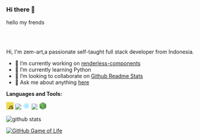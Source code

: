 ### Hi there 👋

hello my frends 


<br />
<br />

Hi, I'm zem-art,a passionate self-taught full stack developer from Indonesia.

- 🔭 I’m currently working on [renderless-components](https://github.com/timelessco/renderless-components)
- 🌱 I’m currently learning Python 
- 👯 I’m looking to collaborate on [Github Readme Stats](https://github.com/zem-art/github-readme-stats)
- 💬 Ask me about anything [here](https://github.com/anuraghazra/zem-art/issues)

**Languages and Tools:**  

<code><img height="20" src="https://raw.githubusercontent.com/github/explore/80688e429a7d4ef2fca1e82350fe8e3517d3494d/topics/javascript/javascript.png"></code>
<code><img height="20" src="https://www.python.org/static/opengraph-icon-200x200.png"></code>
<code><img height="20" src="https://raw.githubusercontent.com/github/explore/80688e429a7d4ef2fca1e82350fe8e3517d3494d/topics/react/react.png"></code>
<code><img height="20" src="https://external-content.duckduckgo.com/iu/?u=https%3A%2F%2Ftse1.mm.bing.net%2Fth%3Fid%3DOIP.yPRN87C9vjrdtIBY7UTAiAHaGs%26pid%3DApi&f=1"></code>
<code><img height="20" src="https://raw.githubusercontent.com/github/explore/80688e429a7d4ef2fca1e82350fe8e3517d3494d/topics/nodejs/nodejs.png"></code>   

![github stats](https://github-readme-stats.vercel.app/api?username=zem-art&show_icons=true)


[![GitHub Game of Life](https://github4life.herokuapp.com/ethomson.gif?z=6)](https://github4life.herokuapp.com/ethomson)

<!--
**zem-art/zem-art** is a ✨ _special_ ✨ repository because its `README.md` (this file) appears on your GitHub profile.


